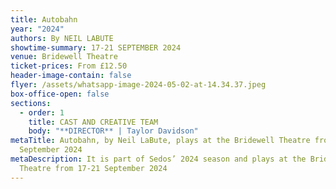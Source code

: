 ```yaml
---
title: Autobahn
year: "2024"
authors: By NEIL LABUTE
showtime-summary: 17-21 SEPTEMBER 2024
venue: Bridewell Theatre
ticket-prices: From £12.50
header-image-contain: false
flyer: /assets/whatsapp-image-2024-05-02-at-14.34.37.jpeg
box-office-open: false
sections:
  - order: 1
    title: CAST AND CREATIVE TEAM
    body: "**D﻿IRECTOR** | Taylor Davidson"
metaTitle: Autobahn, by Neil LaBute, plays at the Bridewell Theatre from 17-21
  September 2024
metaDescription: It is part of Sedos’ 2024 season and plays at the Bridewell
  Theatre from 17-21 September 2024
---
```

